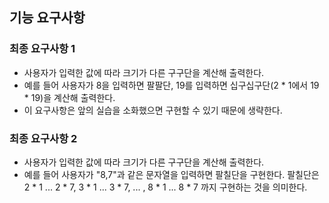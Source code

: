 ## 기능 요구사항
### 최종 요구사항 1
* 사용자가 입력한 값에 따라 크기가 다른 구구단을 계산해 출력한다.
* 예를 들어 사용자가 8을 입력하면 팔팔단, 19를 입력하면 십구십구단(2 * 1에서 19 * 19)을 계산해 출력한다. 
* 이 요구사항은 앞의 실습을 소화했으면 구현할 수 있기 때문에 생략한다.

### 최종 요구사항 2
* 사용자가 입력한 값에 따라 크기가 다른 구구단을 계산해 출력한다. 
* 예를 들어 사용자가 "8,7"과 같은 문자열을 입력하면 팔칠단을 구현한다. 팔칠단은 2 * 1 ... 2 * 7, 3 * 1 ... 3 * 7, ... , 8 * 1 ... 8 * 7 까지 구현하는 것을 의미한다.